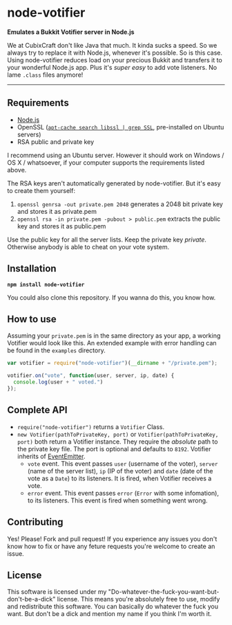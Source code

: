 node-votifier
=============
**Emulates a Bukkit Votifier server in Node.js**

We at CubixCraft don't like Java that much. It kinda sucks a speed. So we always try to replace it with Node.js,
whenever it's possible. So is this case. Using node-votifier reduces load on your precious Bukkit and transfers
it to your wonderful Node.js app. Plus it's *super easy* to add vote listeners. No lame `.class` files anymore!

- - -

Requirements
------------
-   [Node.js](https://github.com/joyent/node/wiki/Installation)
-   OpenSSL ([`apt-cache search libssl | grep SSL`](https://help.ubuntu.com/community/OpenSSL/), pre-installed on Ubuntu servers)
-   RSA public and private key

I recommend using an Ubuntu server. However it should work on Windows / OS X / whatsoever, if your computer
supports the requirements listed above.

The RSA keys aren't automatically generated by node-votifier. But it's easy to create them yourself:

1.  `openssl genrsa -out private.pem 2048` generates a 2048 bit private key and stores it as private.pem
2.  `openssl rsa -in private.pem -pubout > public.pem` extracts the public key and stores it as public.pem

Use the public key for all the server lists. Keep the private key *private*. Otherwise anybody is able to
cheat on your vote system.

Installation
------------
**`npm install node-votifier`**

You could also clone this repository. If you wanna do this, you know how.

How to use
----------
Assuming your `private.pem` is in the same directory as your app, a working Votifier would look like this.
An extended example with error handling can be found in the `examples` directory.

```javascript
var votifier = require("node-votifier")(__dirname + "/private.pem");

votifier.on("vote", function(user, server, ip, date) {
  console.log(user + " voted.")
});
```

Complete API
------------
-   `require("node-votifier")` returns a `Votifier` Class.
-   `new Votifier(pathToPrivateKey, port)` or `Votifier(pathToPrivateKey, port)` both return a Votifier instance. They require the *absolute* path to the private key file. The port is optional and defaults to `8192`. Votifier inherits of [EventEmitter](http://nodejs.org/api/events.html#events_class_events_eventemitter).
    - `vote` event. This event passes `user` (username of the voter), `server` (name of the server list), `ip` (IP of the voter) and `date` (date of the vote as a `Date`) to its listeners. It is fired, when Votifier receives a vote.
    - `error` event. This event passes `error` (`Error` with some infomation), to its listeners. This event is fired when something went wrong.

Contributing
------------
Yes! Please! Fork and pull request! If you experience any issues you don't know how to fix or have any
feture requests you're welcome to create an issue.

License
-------
This software is licensed under my "Do-whatever-the-fuck-you-want-but-don't-be-a-dick" license. This means you're
absolutely free to use, modify and redistribute this software. You can basically do whatever the fuck you want.
But don't be a dick and mention my name if you think I'm worth it.